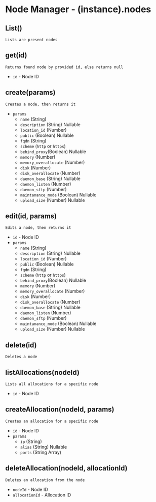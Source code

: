 # Node Manager - (instance).nodes

## List()

    Lists are present nodes

## get(id)

    Returns found node by provided id, else returns null

- `id` - Node ID

## create(params)

    Creates a node, then returns it

- `params`
  - `name` (String)
  - `description` (String) Nullable
  - `location_id` (Number)
  - `public` (Boolean) Nullable
  - `fqdn` (String)
  - `scheme` (`http` or `https`)
  - `behind_proxy`(Boolean) Nullable
  - `memory` (Number)
  - `memory_overallocate` (Number)
  - `disk` (Number)
  - `disk_overallocate` (Number)
  - `daemon_base` (String) Nullable
  - `daemon_listen` (Number)
  - `daemon_sftp` (Number)
  - `maintanance_mode` (Boolean) Nullable
  - `upload_size` (Number) Nullable

## edit(id, params)

    Edits a node, then returns it

- `id` - Node ID
- `params`
  - `name` (String)
  - `description` (String) Nullable
  - `location_id` (Number)
  - `public` (Boolean) Nullable
  - `fqdn` (String)
  - `scheme` (`http` or `https`)
  - `behind_proxy`(Boolean) Nullable
  - `memory` (Number)
  - `memory_overallocate` (Number)
  - `disk` (Number)
  - `disk_overallocate` (Number)
  - `daemon_base` (String) Nullable
  - `daemon_listen` (Number)
  - `daemon_sftp` (Number)
  - `maintanance_mode` (Boolean) Nullable
  - `upload_size` (Number) Nullable

## delete(id)

    Deletes a node

## listAllocations(nodeId)

    Lists all allocations for a specific node

- `id` - Node ID


## createAllocation(nodeId, params)

    Creates an allocation for a specific node

- `id` - Node ID
- `params`
  - `ip` (String)
  - `alias` (String) Nullable
  - `ports` (String Array)

## deleteAllocation(nodeId, allocationId)

    Deletes an allocation from the node

- `nodeId` - Node ID
- `allocationId` - Allocation ID